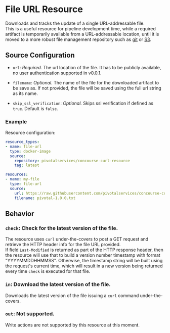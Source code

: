 # File URL Resource

Downloads and tracks the update of a single URL-addressable file.  
This is a useful resource for pipeline development time, while a required artifact is temporarily available from a URL-addressable location, until it is moved to a more robust file management repository such as [git](https://github.com/concourse/git-resource) or [S3](https://github.com/concourse/s3-resource).  

## Source Configuration

* `url`: *Required.* The url location of the file. It has to be publicly available, no user authentication supported in v0.0.1.

* `filename`: *Optional.* The name of the file for the downloaded artifact to be save as. If not provided, the file will be saved using the full url string as its name.

* `skip_ssl_verification`: *Optional.* Skips ssl verification if defined as `true`. Default is `false`.

### Example

Resource configuration:

``` yaml
resource_types:
- name: file-url
  type: docker-image
  source:
    repository: pivotalservices/concourse-curl-resource
    tag: latest

resources:
- name: my-file
  type: file-url
  source:
    url: https://raw.githubusercontent.com/pivotalservices/concourse-curl-resource/master/test/data/pivotal-1.0.0.txt  
    filename: pivotal-1.0.0.txt  
```

## Behavior

### `check`: Check for the latest version of the file.

The resource uses `curl` under-the-covers to post a GET request and retrieve the HTTP header info for the file URL provided.  
If field `Last-Modified` is returned as part of the HTTP response header, then the resource will use that to build a version number timestamp with format "YYYYMMDDHHMMSS".
Otherwise, the timestamp string will be built using the request's current time, which will result in a new version being returned every time `check` is executed for that file.

### `in`: Download the latest version of the file.

Downloads the latest version of the file issuing a `curl` command under-the-covers.


### `out`: Not supported.

Write actions are not supported by this resource at this moment.
